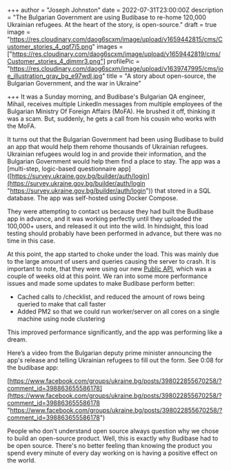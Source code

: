 +++
author = "Joseph Johnston"
date = 2022-07-31T23:00:00Z
description = "The Bulgarian Government are using Budibase to re-home 120,000 Ukrainian refugees. At the heart of the story, is open-source."
draft = true
image = "https://res.cloudinary.com/daog6scxm/image/upload/v1659442815/cms/Customer_stories_4_qqf7j5.png"
images = ["https://res.cloudinary.com/daog6scxm/image/upload/v1659442819/cms/Customer_stories_4_dimmr3.png"]
profilePic = "https://res.cloudinary.com/daog6scxm/image/upload/v1639747995/cms/joe_illustration_gray_bg_e97wdl.jpg"
title = "A story about open-source, the Bulgarian Government, and the war in Ukraine"

+++
It was a Sunday morning, and Budibase's Bulgarian QA engineer, Mihail, receives multiple LinkedIn messages from multiple employees of the Bulgarian Ministry Of Foreign Affairs (MoFA). He brushed it off, thinking it was a scam. But, suddenly, he gets a call from his cousin who works with the MoFA.

It turns out that the Bulgarian Government had been using Budibase to build an app that would help them rehome thousands of Ukrainian refugees. Ukrainian refugees would log in and provide their information, and the Bulgarian Government would help them find a place to stay.  The app was a \[multi-step, logic-based questionnaire app\]([https://survey.ukraine.gov.bg/builder/auth/login](https://survey.ukraine.gov.bg/builder/auth/login "https://survey.ukraine.gov.bg/builder/auth/login")) that stored in a SQL database. The app was self-hosted using Docker Compose.

They were attempting to contact us because they had built the Budibase app in advance, and it was working perfectly until they uploaded the 100,000+ users, and released it out into the wild. In hindsight, this load testing should probably have been performed in advance, but there was no time in this case.

At this point, the app started to choke under the load. This was mainly due to the large amount of users and queries causing the server to crash. It is important to note, that they were using our new [Public API](https://docs.budibase.com/docs/public-api "public api"), which was a couple of weeks old at this point. We ran into some more performance issues and made some updates to make Budibase perform better:

* Cached calls to /checklist, and reduced the amount of rows being queried to make that call faster
* Added PM2 so that we could run worker/server on all cores on a single machine using node clustering

This improved performance significantly, and the app was performing like a dream.

Here’s a video from the Bulgarian deputy prime minister announcing the app's release and telling Ukrainian refugees to fill out the form. See 0:08 for the budibase app:

[https://www.facebook.com/groups/ukraine.bg/posts/398022855670258/?comment_id=398863655586178](https://www.facebook.com/groups/ukraine.bg/posts/398022855670258/?comment_id=398863655586178 "https://www.facebook.com/groups/ukraine.bg/posts/398022855670258/?comment_id=398863655586178")

People who don't understand open source always question why we chose to build an open-source product. Well, this is exactly why Budibase had to be open source. There's no better feeling than knowing the product you spend every minute of every day working on is having a positive effect on the world.